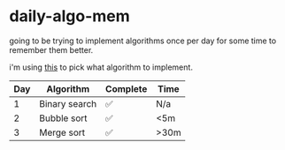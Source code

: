 # daily-algo-mem
going to be trying to implement algorithms once per day for some time to remember them better.

i'm using [this](https://github.com/catfoodeater/random-choice) to pick what algorithm to implement.

| Day | Algorithm | Complete | Time |
|---|---|---|---|
| 1 | Binary search | ✅ | N/a |
| 2 | Bubble sort | ✅ | <5m |
| 3 | Merge sort | ✅ | >30m |
